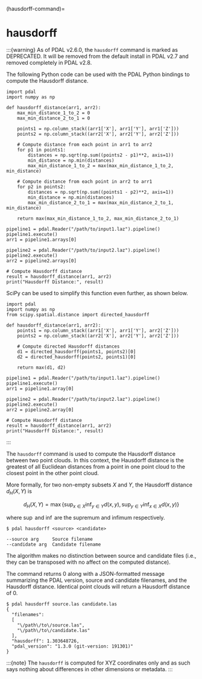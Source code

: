 (hausdorff-command)=

# hausdorff

:::{warning}
As of PDAL v2.6.0, the `hausdorff` command is marked as DEPRECATED. It will
be removed from the default install in PDAL v2.7 and removed completely in
PDAL v2.8.

The following Python code can be used with the PDAL Python bindings to compute
the Hausdorff distance.

```
import pdal
import numpy as np

def hausdorff_distance(arr1, arr2):
    max_min_distance_1_to_2 = 0
    max_min_distance_2_to_1 = 0

    points1 = np.column_stack((arr1['X'], arr1['Y'], arr1['Z']))
    points2 = np.column_stack((arr2['X'], arr2['Y'], arr2['Z']))

    # Compute distance from each point in arr1 to arr2
    for p1 in points1:
        distances = np.sqrt(np.sum((points2 - p1)**2, axis=1))
        min_distance = np.min(distances)
        max_min_distance_1_to_2 = max(max_min_distance_1_to_2, min_distance)

    # Compute distance from each point in arr2 to arr1
    for p2 in points2:
        distances = np.sqrt(np.sum((points1 - p2)**2, axis=1))
        min_distance = np.min(distances)
        max_min_distance_2_to_1 = max(max_min_distance_2_to_1, min_distance)

    return max(max_min_distance_1_to_2, max_min_distance_2_to_1)

pipeline1 = pdal.Reader("/path/to/input1.laz").pipeline()
pipeline1.execute()
arr1 = pipeline1.arrays[0]

pipeline2 = pdal.Reader("/path/to/input2.laz").pipeline()
pipeline2.execute()
arr2 = pipeline2.arrays[0]

# Compute Hausdorff distance
result = hausdorff_distance(arr1, arr2)
print("Hausdorff Distance:", result)
```

SciPy can be used to simplify this function even further, as shown below.

```
import pdal
import numpy as np
from scipy.spatial.distance import directed_hausdorff

def hausdorff_distance(arr1, arr2):
    points1 = np.column_stack((arr1['X'], arr1['Y'], arr2['Z']))
    points2 = np.column_stack((arr2['X'], arr2['Y'], arr2['Z']))

    # Compute directed Hausdorff distances
    d1 = directed_hausdorff(points1, points2)[0]
    d2 = directed_hausdorff(points2, points1)[0]

    return max(d1, d2)

pipeline1 = pdal.Reader("/path/to/input1.laz").pipeline()
pipeline1.execute()
arr1 = pipeline1.array[0]

pipeline2 = pdal.Reader("/path/to/input2.laz").pipeline()
pipeline2.execute()
arr2 = pipeline2.array[0]

# Compute Hausdorff distance
result = hausdorff_distance(arr1, arr2)
print("Hausdorff Distance:", result)
```
:::

The `hausdorff` command is used to compute the Hausdorff distance between two
point clouds. In this context, the Hausdorff distance is the greatest of all
Euclidean distances from a point in one point cloud to the closest point in the
other point cloud.

More formally, for two non-empty subsets $X$ and $Y$, the Hausdorff
distance $d_H(X,Y)$ is

$$
d_H(X,Y) = \operatorname*{max} \big\{ \operatorname*{sup}_{x \in X} \operatorname*{inf}_{y \in Y} d(x,y), \operatorname*{sup}_{y \in Y} \operatorname*{inf}_{x \in X} d(x,y)\big\}
$$

where $\operatorname*{sup}$ and $\operatorname*{inf}$ are the
supremum and infimum respectively.

```
$ pdal hausdorff <source> <candidate>
```

```
--source arg     Source filename
--candidate arg  Candidate filename
```

The algorithm makes no distinction between source and candidate files (i.e.,
they can be transposed with no affect on the computed distance).

The command returns 0 along with a JSON-formatted message summarizing the PDAL
version, source and candidate filenames, and the Hausdorff distance. Identical
point clouds will return a Hausdorff distance of 0.

```
$ pdal hausdorff source.las candidate.las
{
  "filenames":
  [
    "\/path\/to\/source.las",
    "\/path\/to\/candidate.las"
  ],
  "hausdorff": 1.303648726,
  "pdal_version": "1.3.0 (git-version: 191301)"
}
```

:::{note}
The `hausdorff` is computed for XYZ coordinates only and as such says
nothing about differences in other dimensions or metadata.
:::
